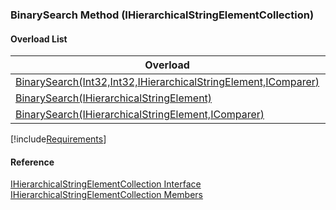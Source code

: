 ﻿### BinarySearch Method (IHierarchicalStringElementCollection)

#### Overload List

| Overload | Description |
| --- | --- |
| [BinarySearch(Int32,Int32,IHierarchicalStringElement,IComparer<IHierarchicalStringElement>)](fcSDK~FChoice.Foundation.Clarify.DataObjects.IHierarchicalStringElementCollection~BinarySearch(Int32,Int32,IHierarchicalStringElement,IComparer{IHierarchicalStringElement}).md) |   |
| [BinarySearch(IHierarchicalStringElement)](fcSDK~FChoice.Foundation.Clarify.DataObjects.IHierarchicalStringElementCollection~BinarySearch(IHierarchicalStringElement).md) |   |
| [BinarySearch(IHierarchicalStringElement,IComparer<IHierarchicalStringElement>)](fcSDK~FChoice.Foundation.Clarify.DataObjects.IHierarchicalStringElementCollection~BinarySearch(IHierarchicalStringElement,IComparer{IHierarchicalStringElement}).md) |   |

[!include[Requirements](../partials/requirements.md)]



#### Reference

[IHierarchicalStringElementCollection Interface](fcSDK~FChoice.Foundation.Clarify.DataObjects.IHierarchicalStringElementCollection.md)  
[IHierarchicalStringElementCollection Members](fcSDK~FChoice.Foundation.Clarify.DataObjects.IHierarchicalStringElementCollection_members.md)